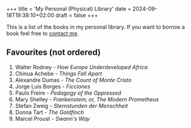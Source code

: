 +++
title = 'My Personal (Physical) Library'
date = 2024-09-18T19:38:10+02:00
draft = false
+++
<!--TODO: make the contact link its own page where there is also a link to signal-->
This is a list of the books in my personal library. If you want to borrow a book feel free to [contact me](mailto:fynn@fynnfr.org). 

## Favourites (not ordered)

1. Walter Rodney - *How Europe Underdeveloped Africa*
2. Chinua Achebe - *Things Fall Apart*
3. Alexandre Dumas - *The Count of Monte Cristo*
4. Jorge Luis Borges - *Ficciones*
5. Paulo Freire - *Pedagogy of the Oppressed*
6. Mary Shelley - *Frankenstein; or, The Modern Prometheus*
7. Stefan Zweig - *Sternstunden der Menschheit*
8. Donna Tart - *The Goldfinch*
9. Marcel Proust - *Swann's Way*
